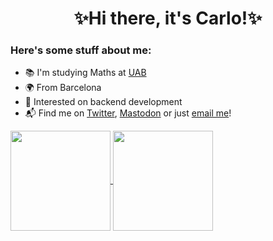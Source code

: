<h1 align="center">✨Hi there, it's Carlo!✨</h1>

### Here's some stuff about me:

- 📚 I'm studying Maths at [UAB](https://uab.cat)
- 🌍 From Barcelona
- 🌱 Interested on backend development
- 📬 Find me on [Twitter](https://twitter.com/carlosala22), [Mastodon](https://mastodont.cat/@carlosala) or just [email me](mailto:carlosalag@protonmail.com)!

<a href=https://github.com/carlosala>
  <img align="center" height="160em" src="https://github-readme-stats.vercel.app/api?username=carlosala&custom_title=My%20GIthub%20Stats%21&count_private=true&include_all_commits=true&show_icons=true" />
  <img align="center" height="160em" src="https://github-readme-stats.vercel.app/api/top-langs/?username=carlosala&custom_title=Which%20languages%20I%20use%20the%20most%3F&hide=tex&layout=compact" />
</a>
